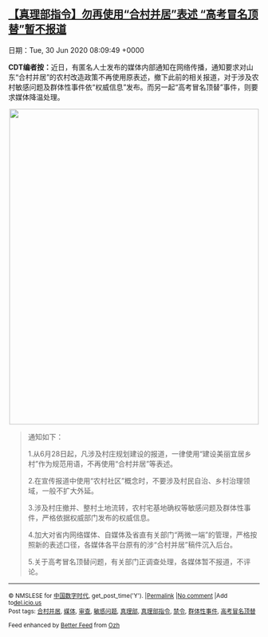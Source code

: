 [【真理部指令】勿再使用“合村并居”表述 “高考冒名顶替”暂不报道](https://chinadigitaltimes.net/chinese/2020/06/%e3%80%90%e7%9c%9f%e7%90%86%e9%83%a8%e6%8c%87%e4%bb%a4%e3%80%91%e5%8b%bf%e5%86%8d%e5%90%88%e6%9d%91%e5%b9%b6%e5%b1%85%e8%a1%a8%e8%bf%b0-%e9%ab%98%e8%80%83%e5%86%92%e5%90%8d/)
------
日期：Tue, 30 Jun 2020 08:09:49 +0000

<p><strong>CDT编者按：</strong>近日，有匿名人士发布的媒体内部通知在网络传播，通知要求对山东“合村并居”的农村改造政策不再使用原表述，撤下此前的相关报道，对于涉及农村敏感问题及群体性事件依“权威信息”发布。而另一起“高考冒名顶替”事件，则要求媒体降温处理。</p><p style="text-align: center"><img class="aligncenter wp-image-648724" src="https://chinadigitaltimes.net/chinese/files/2020/06/img_2866.jpg" alt="" width="500" height="632" srcset="https://chinadigitaltimes.net/chinese/files/2020/06/img_2866.jpg 1080w, https://chinadigitaltimes.net/chinese/files/2020/06/img_2866-237x300.jpg 237w, https://chinadigitaltimes.net/chinese/files/2020/06/img_2866-810x1024.jpg 810w, https://chinadigitaltimes.net/chinese/files/2020/06/img_2866-768x971.jpg 768w" sizes="(max-width: 500px) 100vw, 500px" /></p><blockquote><p>通知如下：</p><p>1.从6月28日起，凡涉及村庄规划建设的报道，一律使用“建设美丽宜居乡村”作为规范用语，不再使用“合村并居”等表述。</p><p>2.在宣传报道中使用“农村社区”概念时，不要涉及村民自治、乡村治理领域，一般不扩大外延。</p><p>3.涉及村庄撤并、整村土地流转，农村宅基地确权等敏感问题及群体性事件，严格依据权威部门发布的权威信息。</p><p>4.加大对省内网络媒体、自媒体及省直有关部门“两微一端”的管理，严格按照新的表述口径，各媒体各平台原有的涉“合村并居”稿件沉入后台。</p><p>5.关于高考冒名顶替问题，有关部门正调查处理，各媒体暂不报道，不评论。</p></blockquote><hr /><p><small>&copy; NMSLESE for <a href="https://chinadigitaltimes.net/chinese">中国数字时代</a>, get_post_time('Y'). |<a href="https://chinadigitaltimes.net/chinese/2020/06/%e3%80%90%e7%9c%9f%e7%90%86%e9%83%a8%e6%8c%87%e4%bb%a4%e3%80%91%e5%8b%bf%e5%86%8d%e5%90%88%e6%9d%91%e5%b9%b6%e5%b1%85%e8%a1%a8%e8%bf%b0-%e9%ab%98%e8%80%83%e5%86%92%e5%90%8d/">Permalink</a> |<a href="https://chinadigitaltimes.net/chinese/2020/06/%e3%80%90%e7%9c%9f%e7%90%86%e9%83%a8%e6%8c%87%e4%bb%a4%e3%80%91%e5%8b%bf%e5%86%8d%e5%90%88%e6%9d%91%e5%b9%b6%e5%b1%85%e8%a1%a8%e8%bf%b0-%e9%ab%98%e8%80%83%e5%86%92%e5%90%8d/#comments">No comment</a> |Add to<a href="http://del.icio.us/post?url=https://chinadigitaltimes.net/chinese/2020/06/%e3%80%90%e7%9c%9f%e7%90%86%e9%83%a8%e6%8c%87%e4%bb%a4%e3%80%91%e5%8b%bf%e5%86%8d%e5%90%88%e6%9d%91%e5%b9%b6%e5%b1%85%e8%a1%a8%e8%bf%b0-%e9%ab%98%e8%80%83%e5%86%92%e5%90%8d/&amp;title=【真理部指令】勿再使用“合村并居”表述 “高考冒名顶替”暂不报道">del.icio.us</a><br/>Post tags: <a href="https://chinadigitaltimes.net/chinese/tag/%e5%90%88%e6%9d%91%e5%b9%b6%e5%b1%85/" rel="tag">合村并居</a>, <a href="https://chinadigitaltimes.net/chinese/tag/%e5%aa%92%e4%bd%93/" rel="tag">媒体</a>, <a href="https://chinadigitaltimes.net/chinese/tag/%e5%ae%a1%e6%9f%a5/" rel="tag">审查</a>, <a href="https://chinadigitaltimes.net/chinese/tag/%e6%95%8f%e6%84%9f%e9%97%ae%e9%a2%98/" rel="tag">敏感问题</a>, <a href="https://chinadigitaltimes.net/chinese/tag/%e7%9c%9f%e7%90%86%e9%83%a8/" rel="tag">真理部</a>, <a href="https://chinadigitaltimes.net/chinese/tag/%e7%9c%9f%e7%90%86%e9%83%a8%e6%8c%87%e4%bb%a4/" rel="tag">真理部指令</a>, <a href="https://chinadigitaltimes.net/chinese/tag/%e7%a6%81%e4%bb%a4/" rel="tag">禁令</a>, <a href="https://chinadigitaltimes.net/chinese/tag/%e7%be%a4%e4%bd%93%e6%80%a7%e4%ba%8b%e4%bb%b6/" rel="tag">群体性事件</a>, <a href="https://chinadigitaltimes.net/chinese/tag/%e9%ab%98%e8%80%83%e5%86%92%e5%90%8d%e9%a1%b6%e6%9b%bf/" rel="tag">高考冒名顶替</a><br/></small></p><p><small>Feed enhanced by <a href='http://planetozh.com/blog/my-projects/wordpress-plugin-better-feed-rss/'>Better Feed</a> from  <a href='http://planetozh.com/blog/'>Ozh</a></small></p>
